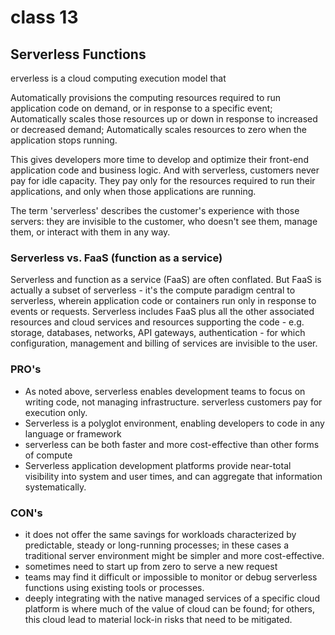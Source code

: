 # class 13
## Serverless Functions
erverless is a cloud computing execution model that

Automatically provisions the computing resources required to run application code on demand, or in response to a specific event; Automatically scales those resources up or down in response to increased or decreased demand; Automatically scales resources to zero when the application stops running.

This gives developers more time to develop and optimize their front-end application code and business logic. And with serverless, customers never pay for idle capacity. They pay only for the resources required to run their applications, and only when those applications are running.

The term 'serverless' describes the customer's experience with those servers: they are invisible to the customer, who doesn't see them, manage them, or interact with them in any way.

### Serverless vs. FaaS (function as a service)
Serverless and function as a service (FaaS) are often conflated. But FaaS is actually a subset of serverless - it's the compute paradigm central to serverless, wherein application code or containers run only in response to events or requests. Serverless includes FaaS plus all the other associated resources and cloud services and resources supporting the code - e.g. storage, databases, networks, API gateways, authentication - for which configuration, management and billing of services are invisible to the user.

### PRO's
* As noted above, serverless enables development teams to focus on writing code, not managing infrastructure.
serverless customers pay for execution only.
* Serverless is a polyglot environment, enabling developers to code in any language or framework
* serverless can be both faster and more cost-effective than other forms of compute
* Serverless application development platforms provide near-total visibility into system and user times, and can aggregate that information systematically.
### CON's
* it does not offer the same savings for workloads characterized by predictable, steady or long-running processes; in these cases a traditional server environment might be simpler and more cost-effective.
* sometimes need to start up from zero to serve a new request
* teams may find it difficult or impossible to monitor or debug serverless functions using existing tools or processes.
* deeply integrating with the native managed services of a specific cloud platform is where much of the value of cloud can be found; for others, this cloud lead to material lock-in risks that need to be mitigated.